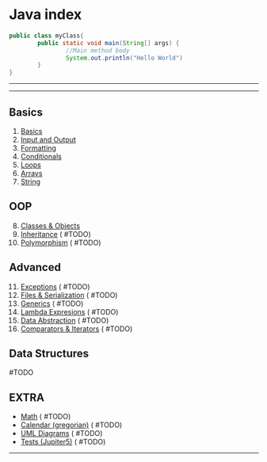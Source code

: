 # Java index

```java
public class myClass{
		public static void main(String[] args) {
				//Main method body
				System.out.println("Hello World")
		}
}
```

---

---
## Basics
1.  [Basics](data/01_Basics.md)
2.  [Input and Output](data/02_IO.md)
3.  [Formatting](data/03_Formatting.md)
4.  [Conditionals](data/04_Conditionals.md)
5.  [Loops](data/05_Loops.md)
6.  [Arrays](data/06_Arrays.md)
7.  [String](data/07_String.md)

## OOP
8.  [Classes & Objects](data/08_OOP.md)
9.  [Inheritance]() ( #TODO)
10. [Polymorphism]() ( #TODO)

## Advanced
11. [Exceptions]() ( #TODO)
12. [Files & Serialization]() ( #TODO)
13. [Generics]() ( #TODO)
14. [Lambda Expresions]() ( #TODO)
15. [Data Abstraction]() ( #TODO)
16. [Comparators & Iterators]() ( #TODO)

## Data Structures
 #TODO 

## EXTRA
- [Math]() ( #TODO)
- [Calendar (gregorian)]() ( #TODO)
- [UML Diagrams]() ( #TODO)
- [Tests (Jupiter5)]() ( #TODO)

---